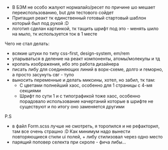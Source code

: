 -   В БЭМ не особо жалуют нормалайз/ресет по причине шо мешает переиспользованию, but для тестового сойдет
-   Притащил реакт тк единственный готовый стартовый шаблон который был под рукой :D
-   логотип сделан картинкой, тк тащить шрифт под это - менять шило на мыло, тк используется ток в 1 месте

Чего не стал делать:
- всякие штуки по типу css-first, design-system, em/rem
- упарываться в деление на реакт компоненты, атомы/молекулы и тд
- кропать изображения, ибо это работа дизайнера
- писать либу для соединяющих линий в ворк-схеме, долго и геморно, а просто засунуть свг - тупо
- выносить переменные и делать миксины, хотел, но забил, тк там:
    -   С цветами полнейший хаос, особенно для 1 страницы с 4-мя секциями
    -   Шрифт по сути 1 и с типографикой тоже хаос, особенно порадовало использование начертаний которые в шрифте не существуют и по итогу оно заменяется другими

P.S
- в файл Form.scss лучше не смотреть, я торопился и не рефакторил, там все очень страшно :D Как минимум надо вынести повторяющиеся стили ui полей, + либу стилизовал через одно место
- парящий поповер селекта при скроле - фича либы...


